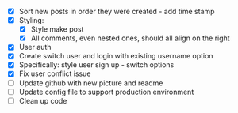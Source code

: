 - [x] Sort new posts in order they were created - add time stamp
- [x] Styling:
  - [x] Style make post 
  - [x] All comments, even nested ones, should all align on the right
- [x] User auth
- [x] Create switch user and login with existing username option
- [x] Specifically: style user sign up - switch options
- [x] Fix user conflict issue
- [ ] Update github with new picture and readme
- [ ] Update config file to support production environment
- [ ] Clean up code